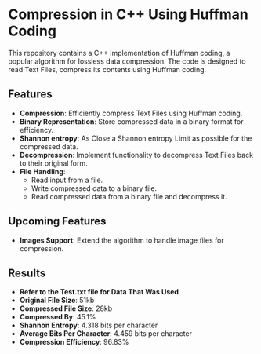 # Compression in C++ Using Huffman Coding

This repository contains a C++ implementation of Huffman coding, a popular algorithm for lossless data compression. The code is designed to read Text Files, compress its contents using Huffman coding.

## Features

- **Compression**: Efficiently compress Text Files using Huffman coding.
- **Binary Representation**: Store compressed data in a binary format for efficiency.
- **Shannon entropy**: As Close a Shannon entropy Limit as possible for the compressed data.
- **Decompression**: Implement functionality to decompress Text Files back to their original form.
- **File Handling**:
  - Read input from a file.
  - Write compressed data to a binary file.
  - Read compressed data from a binary file and decompress it.

## Upcoming Features

- **Images Support**: Extend the algorithm to handle image files for compression.

## Results

- **Refer to the Test.txt file for Data That Was Used**
- **Original File Size**: 51kb
- **Compressed File Size**: 28kb
- **Compressed By**: 45.1%
- **Shannon Entropy**: 4.318 bits per character
- **Average Bits Per Character**: 4.459 bits per character
- **Compression Efficiency**: 96.83% 



